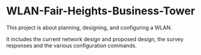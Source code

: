 # WLAN-Fair-Heights-Business-Tower

This project is about planning, designing, and configuring a WLAN.

It includes the current network design and proposed design, the
survey responses and the various configuration commands.
